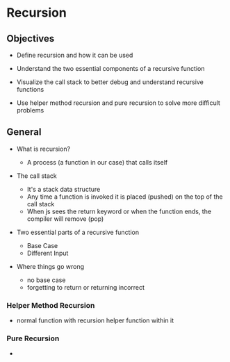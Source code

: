 # Recursion


## Objectives 

- Define recursion and how it can be used

- Understand the two essential components of a recursive function 

- Visualize the call stack to better debug and understand recursive functions

- Use helper method recursion and pure recursion to solve more difficult problems


## General

- What is recursion? 
  - A process (a function in our case) that calls itself

- The call stack
  - It's a stack data structure 
  - Any time a function is invoked it is placed (pushed) on the top of the call stack
  - When js sees the return keyword or when the function ends, the compiler will remove (pop)

- Two essential parts of a recursive function 
  - Base Case
  - Different Input

- Where things go wrong
  - no base case
  - forgetting to return or returning incorrect  

### Helper Method Recursion

- normal function with recursion helper function within it

### Pure Recursion 

- 